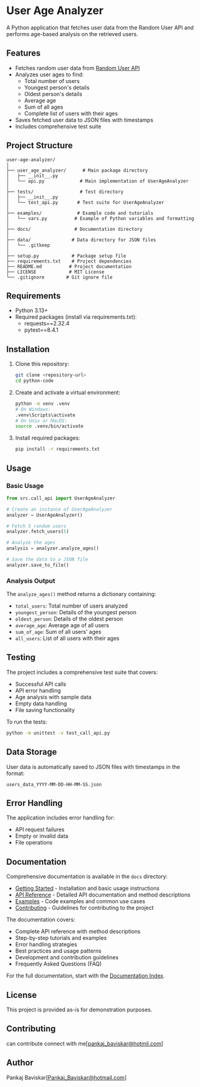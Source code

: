 # User Age Analyzer

A Python application that fetches user data from the Random User API and performs age-based analysis on the retrieved users.

## Features

- Fetches random user data from [Random User API](https://randomuser.me/)
- Analyzes user ages to find:
  - Total number of users
  - Youngest person's details
  - Oldest person's details
  - Average age
  - Sum of all ages
  - Complete list of users with their ages
- Saves fetched user data to JSON files with timestamps
- Includes comprehensive test suite

## Project Structure

```
user-age-analyzer/
│
├── user_age_analyzer/      # Main package directory
│   ├── __init__.py
│   └── api.py             # Main implementation of UserAgeAnalyzer
│
├── tests/                 # Test directory
│   ├── __init__.py
│   └── test_api.py       # Test suite for UserAgeAnalyzer
│
├── examples/             # Example code and tutorials
│   └── vars.py          # Example of Python variables and formatting
│
├── docs/                # Documentation directory
│
├── data/               # Data directory for JSON files
│   └── .gitkeep
│
├── setup.py            # Package setup file
├── requirements.txt    # Project dependencies
├── README.md          # Project documentation
├── LICENSE            # MIT License
└── .gitignore        # Git ignore file
```

## Requirements

- Python 3.13+
- Required packages (install via requirements.txt):
  - requests==2.32.4
  - pytest==8.4.1

## Installation

1. Clone this repository:
   ```bash
   git clone <repository-url>
   cd python-code
   ```

2. Create and activate a virtual environment:
   ```bash
   python -m venv .venv
   # On Windows:
   .venv\Scripts\activate
   # On Unix or MacOS:
   source .venv/bin/activate
   ```

3. Install required packages:
   ```bash
   pip install -r requirements.txt
   ```

## Usage

### Basic Usage

```python
from src.call_api import UserAgeAnalyzer

# Create an instance of UserAgeAnalyzer
analyzer = UserAgeAnalyzer()

# Fetch 5 random users
analyzer.fetch_users(5)

# Analyze the ages
analysis = analyzer.analyze_ages()

# Save the data to a JSON file
analyzer.save_to_file()
```

### Analysis Output

The `analyze_ages()` method returns a dictionary containing:
- `total_users`: Total number of users analyzed
- `youngest_person`: Details of the youngest person
- `oldest_person`: Details of the oldest person
- `average_age`: Average age of all users
- `sum_of_age`: Sum of all users' ages
- `all_users`: List of all users with their ages

## Testing

The project includes a comprehensive test suite that covers:
- Successful API calls
- API error handling
- Age analysis with sample data
- Empty data handling
- File saving functionality

To run the tests:
```bash
python -m unittest -v test_call_api.py
```

## Data Storage

User data is automatically saved to JSON files with timestamps in the format:
```
users_data_YYYY-MM-DD-HH-MM-SS.json
```

## Error Handling

The application includes error handling for:
- API request failures
- Empty or invalid data
- File operations

## Documentation

Comprehensive documentation is available in the `docs` directory:

- [Getting Started](docs/getting_started.md) - Installation and basic usage instructions
- [API Reference](docs/api_reference.md) - Detailed API documentation and method descriptions
- [Examples](docs/examples.md) - Code examples and common use cases
- [Contributing](docs/contributing.md) - Guidelines for contributing to the project

The documentation covers:
- Complete API reference with method descriptions
- Step-by-step tutorials and examples
- Error handling strategies
- Best practices and usage patterns
- Development and contribution guidelines
- Frequently Asked Questions (FAQ)

For the full documentation, start with the [Documentation Index](docs/index.md).

## License

This project is provided as-is for demonstration purposes.

## Contributing

can contribute connect with me[pankaj_baviskar@hotmil.com]

## Author

Pankaj Baviskar[Pankaj_Baviskar@hotmail.com]


